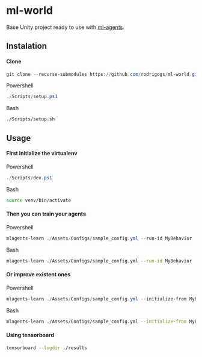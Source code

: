 # ml-world

Base Unity project ready to use with [ml-agents](https://github.com/Unity-Technologies/ml-agents).

## Instalation
#### Clone
```ps1
git clone --recurse-submodules https://github.com/rodrigogs/ml-world.git
```
Powershell
```ps1
./Scripts/setup.ps1
```
Bash
```bash
./Scripts/setup.sh
```

## Usage
#### First initialize the virtualenv
Powershell
```ps1
./Scripts/dev.ps1
```
Bash
```bash
source venv/bin/activate
```
#### Then you can train your agents
Powershell
```ps1
mlagents-learn ./Assets/Configs/sample_config.yml --run-id MyBehavior
```
Bash
```bash
mlagents-learn ./Assets/Configs/sample_config.yml --run-id MyBehavior
```
#### Or improve existent ones
Powershell
```ps1
mlagents-learn ./Assets/Configs/sample_config.yml --initialize-from MyBehavior1 --run-id MyBehavior2
```
Bash
```bash
mlagents-learn ./Assets/Configs/sample_config.yml --initialize-from MyBehavior1 --run-id MyBehavior2
```
#### Using tensorboard
```bash
tensorboard --logdir ./results
```
